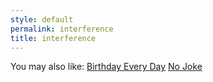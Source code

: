 ```yaml
---
style: default
permalink: interference
title: interference
---
```

You may also like:
[Birthday Every Day](http://scp-wiki.net/birthday-every-day)
[No Joke](http://scp-wiki.net/no-joke)